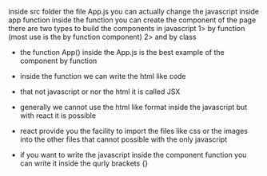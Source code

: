 inside src folder the file App.js 
you can actually change the javascript inside app function
inside the function you can create the component of the page 
there are two types to build the components in javascript 
1> by function     (most use is the by function component)
2> and by class 

* the function App() inside the App.js is the best example of the component by function

* inside the function we can write the html like code

* that not javascript or nor the html it is called JSX

* generally we cannot use the html like format inside the javascript but with react it is possible

* react provide you the facility to import the files like css or the images into the other files that cannot possible with the only javascript

* if you want to write the javascript inside the component function you can write it inside the qurly brackets {} 